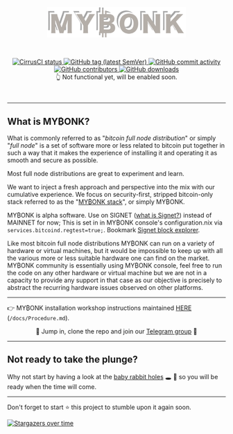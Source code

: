 <p align="center">
<img
    width="320"
    src="docs/img/mybonk_label.png"
    alt="MYBONK logo">
</p>
<br/>
<p align="center">
    <a href="https://cirrus-ci.com/github/mybonk/mybonk-core" target="_blank">
        <img src="https://api.cirrus-ci.com/github/mybonk/mybonk-core.svg?branch=master" alt="CirrusCI status">
    </a>
    <a href="https://github.com/mybonk/mybonk-core/releases/latest" target="_blank">
        <img src="https://img.shields.io/github/v/release/mybonk/mybonk-core" alt="GitHub tag (latest SemVer)">
    </a>
    <a href="https://github.com/mybonk/mybonk-core/commits/master" target="_blank">
        <img src="https://img.shields.io/github/commit-activity/y/mybonk/mybonk-core" alt="GitHub commit activity">
    </a>
    <a href="https://github.com/mybonk/mybonk-core/graphs/contributors" target="_blank">
        <img src="https://img.shields.io/github/contributors-anon/mybonk/mybonk-core" alt="GitHub contributors">
    </a>
    <a href="https://github.com/mybonk/mybonk-core/releases" target="_blank">
        <img src="https://img.shields.io/github/downloads/mybonk/mybonk-core/total" alt="GitHub downloads">
    </a>
    <br/>
    👆 Not functional yet, will be enabled soon.
</p>
<br/>


----
What is MY₿ONK? 
----

What is commonly referred to as "*bitcoin full node distribution*" or simply "*full node*" is a set of software more or less related to bitcoin put together in such a way that it makes the experience of installing it and operating it as smooth and secure as possible.


Most full node distributions are great to experiment and learn. 

We want to inject a fresh approach and perspective into the mix with our cumulative experience.
We focus on security-first, stripped bitcoin-only stack referred to as the "[MY₿ONK stack](/docs/MYBONK_stack.md)", or simply MY₿ONK.

MY₿ONK is alpha software. Use on SIGNET ([what is Signet?](https://en.bitcoin.it/wiki/Signet)) instead of MAINNET for now; This is set in in MY₿ONK console's configuration.nix via ```services.bitcoind.regtest=true;```. Bookmark [Signet block explorer](https://mempool.space/signet).

Like most bitcoin full node distributions MY₿ONK can run on a variety of hardware or virtual machines, but it would be impossible to keep up with all the various more or less suitable hardware one can find on the market. MY₿ONK community is essentially using MY₿ONK console, feel free to run the code on any other hardware or virtual machine but we are not in a capacity to provide any support in that case as our objective is precisely to abstract the recurring hardware issues observed on other platforms.

----


👉 MY₿ONK installation workshop instructions maintained [HERE](/docs/Procedure.md) (```/docs/Procedure.md```).

<p align="center">
🫵 Jump in, clone the repo and join our <a href="https://t.me/mybonk_build" target="_blank">Telegram group</a> 💪
</p>

----

Not ready to take the plunge? 
----

 Why not start by having a look at the [baby rabbit holes](/docs/baby-rabbit-holes.md) 🕳 🐇 so you will be ready when the time will come.





----
Don't forget to start ⭐️ this project to stumble upon it again soon.




[![Stargazers over time](https://starchart.cc/mybonk/mybonk-wiki.svg)](https://starchart.cc/mybonk/mybonk-wiki)

